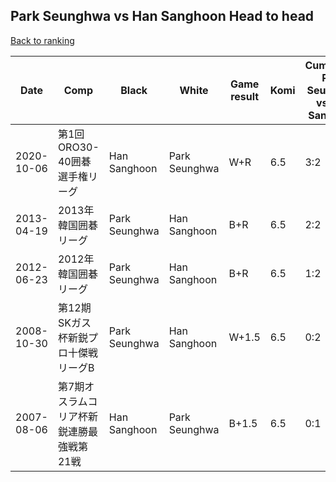 ## Park Seunghwa vs Han Sanghoon Head to head

[Back to ranking](../../index.md)




| **Date** | **Comp** | **Black** | **White** | **Game result** | **Komi** | **Cumulative Park Seunghwa vs Han Sanghoon** | **Park Seunghwa streak** | **Han Sanghoon streak** | 
| --- | --- | --- | --- | --- | --- | --- | --- | --- |
| 2020-10-06 | 第1回ORO30-40囲碁選手権リーグ | Han Sanghoon | Park Seunghwa | W+R | 6.5 | 3:2 | 3 | 0 | 
| 2013-04-19 | 2013年韓国囲碁リーグ | Park Seunghwa | Han Sanghoon | B+R | 6.5 | 2:2 | 2 | 0 | 
| 2012-06-23 | 2012年韓国囲碁リーグ | Park Seunghwa | Han Sanghoon | B+R | 6.5 | 1:2 | 1 | 0 | 
| 2008-10-30 | 第12期SKガス杯新鋭プロ十傑戦リーグB | Park Seunghwa | Han Sanghoon | W+1.5 | 6.5 | 0:2 | 0 | 2 | 
| 2007-08-06 | 第7期オスラムコリア杯新鋭連勝最強戦第21戦 | Han Sanghoon | Park Seunghwa | B+1.5 | 6.5 | 0:1 | 0 | 1 |




